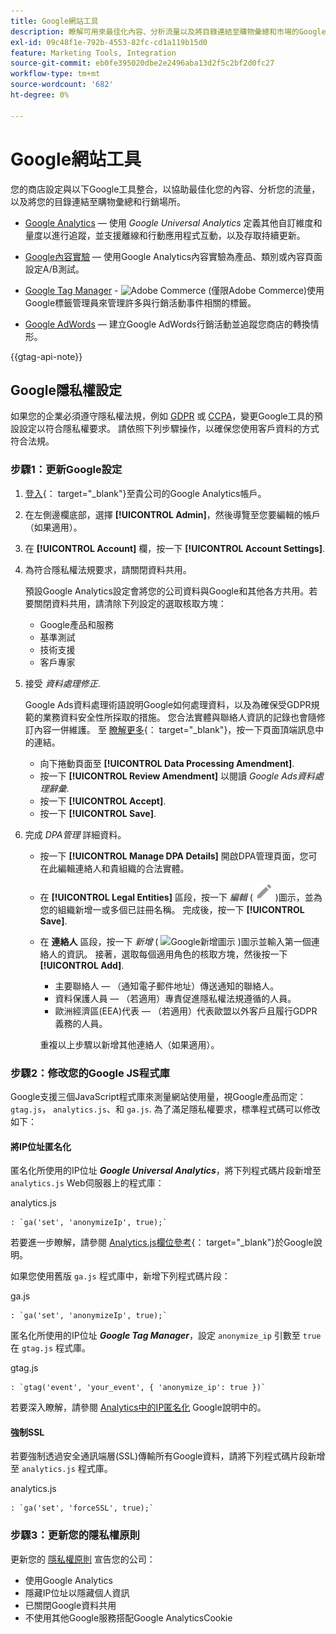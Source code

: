 ```yaml
---
title: Google網站工具
description: 瞭解可用來最佳化內容、分析流量以及將目錄連結至購物彙總和市場的Google工具整合。
exl-id: 09c48f1e-792b-4553-82fc-cd1a119b15d0
feature: Marketing Tools, Integration
source-git-commit: eb0fe395020dbe2e2496aba13d2f5c2bf2d0fc27
workflow-type: tm+mt
source-wordcount: '682'
ht-degree: 0%

---
```


# Google網站工具

您的商店設定與以下Google工具整合，以協助最佳化您的內容、分析您的流量，以及將您的目錄連結至購物彙總和行銷場所。

- [Google Analytics](google-analytics.md)  — 使用 _Google Universal Analytics_ 定義其他自訂維度和量度以進行追蹤，並支援離線和行動應用程式互動，以及存取持續更新。

- [Google內容實驗](google-content-experiments.md)  — 使用Google Analytics內容實驗為產品、類別或內容頁面設定A/B測試。

- [Google Tag Manager](google-tag-manager.md) - ![Adobe Commerce](../assets/adobe-logo.svg) (僅限Adobe Commerce)使用Google標籤管理員來管理許多與行銷活動事件相關的標籤。

- [Google AdWords](google-adwords.md)  — 建立Google AdWords行銷活動並追蹤您商店的轉換情形。

{{gtag-api-note}}

## Google隱私權設定

如果您的企業必須遵守隱私權法規，例如 [GDPR](../getting-started/compliance-gdpr.md) 或 [CCPA](../getting-started/compliance-ccpa.md)，變更Google工具的預設設定以符合隱私權要求。 請依照下列步驟操作，以確保您使用客戶資料的方式符合法規。

### 步驟1：更新Google設定

1. [登入][1]{： target=&quot;_blank&quot;}至貴公司的Google Analytics帳戶。

1. 在左側邊欄底部，選擇 **[!UICONTROL Admin]**，然後導覽至您要編輯的帳戶（如果適用）。

1. 在 **[!UICONTROL Account]** 欄，按一下 **[!UICONTROL Account Settings]**.

1. 為符合隱私權法規要求，請關閉資料共用。

   預設Google Analytics設定會將您的公司資料與Google和其他各方共用。若要關閉資料共用，請清除下列設定的選取核取方塊：

   - Google產品和服務
   - 基準測試
   - 技術支援
   - 客戶專家

1. 接受 _資料處理修正_.

   Google Ads資料處理術語說明Google如何處理資料，以及為確保受GDPR規範的業務資料安全性所採取的措施。 您合法實體與聯絡人資訊的記錄也會隨修訂內容一併維護。 至 [瞭解更多][2]{： target=&quot;_blank&quot;}，按一下頁面頂端訊息中的連結。

   - 向下捲動頁面至 **[!UICONTROL Data Processing Amendment]**.
   - 按一下 **[!UICONTROL Review Amendment]** 以閱讀 _Google Ads資料處理辭彙_.
   - 按一下 **[!UICONTROL Accept]**.
   - 按一下 **[!UICONTROL Save]**.

1. 完成 _DPA管理_ 詳細資料。

   - 按一下 **[!UICONTROL Manage DPA Details]** 開啟DPA管理頁面，您可在此編輯連絡人和貴組織的合法實體。

   - 在 **[!UICONTROL Legal Entities]** 區段，按一下 _編輯_ ( ![Google編輯圖示](./assets/google-icon-edit.png) )圖示，並為您的組織新增一或多個已註冊名稱。 完成後，按一下 **[!UICONTROL Save]**.

   - 在 **連絡人** 區段，按一下 _新增_ ( ![Google新增圖示](./assets/google-icon-add.png) )圖示並輸入第一個連絡人的資訊。 接著，選取每個適用角色的核取方塊，然後按一下 **[!UICONTROL Add]**.

      - 主要聯絡人 — （通知電子郵件地址）傳送通知的聯絡人。
      - 資料保護人員 — （若適用）專責促進隱私權法規遵循的人員。
      - 歐洲經濟區(EEA)代表 — （若適用）代表歐盟以外客戶且履行GDPR義務的人員。

     重複以上步驟以新增其他連絡人（如果適用）。

### 步驟2：修改您的Google JS程式庫

Google支援三個JavaScript程式庫來測量網站使用量，視Google產品而定： `gtag.js`， `analytics.js`、和 `ga.js`. 為了滿足隱私權要求，標準程式碼可以修改如下：

#### 將IP位址匿名化

匿名化所使用的IP位址 **_Google Universal Analytics_**，將下列程式碼片段新增至 `analytics.js` Web伺服器上的程式庫：

analytics.js

```
: `ga('set', 'anonymizeIp', true);`
```

若要進一步瞭解，請參閱 [Analytics.js欄位參考][3]{： target=&quot;_blank&quot;}於Google說明。

如果您使用舊版 `ga.js` 程式庫中，新增下列程式碼片段：

ga.js

```
: `ga('set', 'anonymizeIp', true);`
```

匿名化所使用的IP位址 **_Google Tag Manager_**，設定 `anonymize_ip` 引數至 `true` 在 `gtag.js` 程式庫。

gtag.js

```
: `gtag('event', 'your_event', { 'anonymize_ip': true })`
```

若要深入瞭解，請參閱 [Analytics中的IP匿名化][4] Google說明中的。

#### 強制SSL

若要強制透過安全通訊端層(SSL)傳輸所有Google資料，請將下列程式碼片段新增至 `analytics.js` 程式庫。

analytics.js

```
: `ga('set', 'forceSSL', true);`
```

### 步驟3：更新您的隱私權原則

更新您的 [隱私權原則](../getting-started/privacy-policy.md) 宣告您的公司：

- 使用Google Analytics
- 隱藏IP位址以隱藏個人資訊
- 已關閉Google資料共用
- 不使用其他Google服務搭配Google AnalyticsCookie

[1]: https://www.google.com/analytics/
[2]: https://support.google.com/analytics/answer/3379636
[3]: https://developers.google.com/analytics/devguides/collection/analyticsjs/field-reference
[4]: https://support.google.com/analytics/answer/2763052
